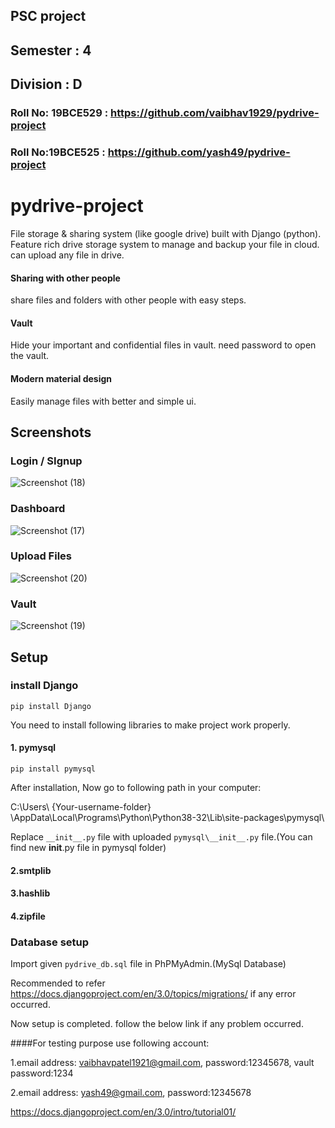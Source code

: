 ## PSC project
## Semester : 4
## Division : D
### Roll No: 19BCE529 : https://github.com/vaibhav1929/pydrive-project
### Roll No:19BCE525 : https://github.com/yash49/pydrive-project

# pydrive-project
File storage &amp; sharing system (like google drive) built with Django (python).
Feature rich drive storage system to manage and backup your file in cloud. can upload any file in drive.
#### Sharing with other people 
share files and folders with other people with easy steps.
#### Vault
Hide your important and confidential files in vault. need password to open the vault.
#### Modern material design
Easily manage files with better and simple ui.


## Screenshots

### Login / SIgnup
![Screenshot (18)](https://user-images.githubusercontent.com/30389552/79065779-88e56c00-7cd0-11ea-90ec-95c9a39b5304.png)

### Dashboard
![Screenshot (17)](https://user-images.githubusercontent.com/30389552/79065790-a1558680-7cd0-11ea-8211-f1e652631b72.png)

### Upload Files
![Screenshot (20)](https://user-images.githubusercontent.com/30389552/79065842-0dd08580-7cd1-11ea-9232-ac7a2349a4f3.png)

### Vault
![Screenshot (19)](https://user-images.githubusercontent.com/30389552/79065849-1a54de00-7cd1-11ea-8e38-bddc42591348.png)


## Setup
### install Django
``` pip install Django ```

You need to install following libraries to make project work properly.

#### 1. pymysql
``` pip install pymysql ```

After installation,
Now go to following path in your computer:

C:\Users\ {Your-username-folder} \AppData\Local\Programs\Python\Python38-32\Lib\site-packages\pymysql\

Replace ```__init__.py``` file with uploaded ```pymysql\__init__.py``` file.(You can find new __init__.py file in pymysql folder)

#### 2.smtplib

#### 3.hashlib

#### 4.zipfile

### Database setup

Import given ```pydrive_db.sql``` file in PhPMyAdmin.(MySql Database)

Recommended to refer https://docs.djangoproject.com/en/3.0/topics/migrations/ if any error occurred.

Now setup is completed. follow the below link if any problem occurred.

####For testing purpose use following account:

1.email address: vaibhavpatel1921@gmail.com, password:12345678, vault password:1234

2.email address: yash49@gmail.com, password:12345678

https://docs.djangoproject.com/en/3.0/intro/tutorial01/

